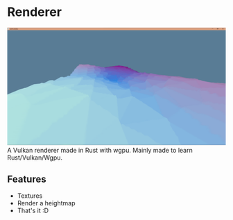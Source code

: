 # Renderer
![A screenshot of the application running in Windows](./images/screenshot.png)
A Vulkan renderer made in Rust with wgpu. Mainly made to learn Rust/Vulkan/Wgpu.

## Features
 - Textures
 - Render a heightmap
 - That's it :D
